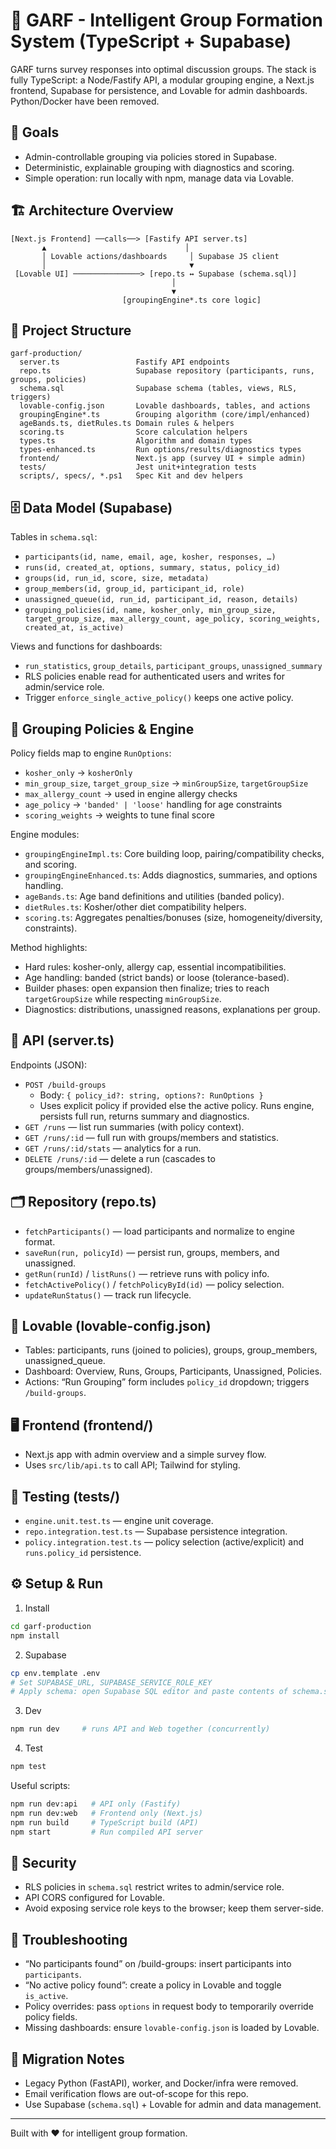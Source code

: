 # 🌟 GARF - Intelligent Group Formation System (TypeScript + Supabase)

GARF turns survey responses into optimal discussion groups. The stack is fully TypeScript: a Node/Fastify API, a modular grouping engine, a Next.js frontend, Supabase for persistence, and Lovable for admin dashboards. Python/Docker have been removed.

## 🎯 Goals
- Admin-controllable grouping via policies stored in Supabase.
- Deterministic, explainable grouping with diagnostics and scoring.
- Simple operation: run locally with npm, manage data via Lovable.

## 🏗️ Architecture Overview
```
[Next.js Frontend] ──calls──> [Fastify API server.ts]
       ▲                               │
       │ Lovable actions/dashboards     │ Supabase JS client
       │                                ▼
 [Lovable UI] ───────────────> [repo.ts ↔ Supabase (schema.sql)]
                                    │
                                    ▼
                         [groupingEngine*.ts core logic]
```

## 📁 Project Structure
```
garf-production/
  server.ts                 Fastify API endpoints
  repo.ts                   Supabase repository (participants, runs, groups, policies)
  schema.sql                Supabase schema (tables, views, RLS, triggers)
  lovable-config.json       Lovable dashboards, tables, and actions
  groupingEngine*.ts        Grouping algorithm (core/impl/enhanced)
  ageBands.ts, dietRules.ts Domain rules & helpers
  scoring.ts                Score calculation helpers
  types.ts                  Algorithm and domain types
  types-enhanced.ts         Run options/results/diagnostics types
  frontend/                 Next.js app (survey UI + simple admin)
  tests/                    Jest unit+integration tests
  scripts/, specs/, *.ps1   Spec Kit and dev helpers
```

## 🗄️ Data Model (Supabase)
Tables in `schema.sql`:
- `participants(id, name, email, age, kosher, responses, …)`
- `runs(id, created_at, options, summary, status, policy_id)`
- `groups(id, run_id, score, size, metadata)`
- `group_members(id, group_id, participant_id, role)`
- `unassigned_queue(id, run_id, participant_id, reason, details)`
- `grouping_policies(id, name, kosher_only, min_group_size, target_group_size, max_allergy_count, age_policy, scoring_weights, created_at, is_active)`

Views and functions for dashboards:
- `run_statistics`, `group_details`, `participant_groups`, `unassigned_summary`
- RLS policies enable read for authenticated users and writes for admin/service role.
- Trigger `enforce_single_active_policy()` keeps one active policy.

## 🧠 Grouping Policies & Engine
Policy fields map to engine `RunOptions`:
- `kosher_only` → `kosherOnly`
- `min_group_size`, `target_group_size` → `minGroupSize`, `targetGroupSize`
- `max_allergy_count` → used in engine allergy checks
- `age_policy` → `'banded' | 'loose'` handling for age constraints
- `scoring_weights` → weights to tune final score

Engine modules:
- `groupingEngineImpl.ts`: Core building loop, pairing/compatibility checks, and scoring.
- `groupingEngineEnhanced.ts`: Adds diagnostics, summaries, and options handling.
- `ageBands.ts`: Age band definitions and utilities (banded policy).
- `dietRules.ts`: Kosher/other diet compatibility helpers.
- `scoring.ts`: Aggregates penalties/bonuses (size, homogeneity/diversity, constraints).

Method highlights:
- Hard rules: kosher-only, allergy cap, essential incompatibilities.
- Age handling: banded (strict bands) or loose (tolerance-based).
- Builder phases: open expansion then finalize; tries to reach `targetGroupSize` while respecting `minGroupSize`.
- Diagnostics: distributions, unassigned reasons, explanations per group.

## 🔌 API (server.ts)
Endpoints (JSON):
- `POST /build-groups`
  - Body: `{ policy_id?: string, options?: RunOptions }`
  - Uses explicit policy if provided else the active policy. Runs engine, persists full run, returns summary and diagnostics.
- `GET /runs` — list run summaries (with policy context).
- `GET /runs/:id` — full run with groups/members and statistics.
- `GET /runs/:id/stats` — analytics for a run.
- `DELETE /runs/:id` — delete a run (cascades to groups/members/unassigned).

## 🗂️ Repository (repo.ts)
- `fetchParticipants()` — load participants and normalize to engine format.
- `saveRun(run, policyId)` — persist run, groups, members, and unassigned.
- `getRun(runId)` / `listRuns()` — retrieve runs with policy info.
- `fetchActivePolicy()` / `fetchPolicyById(id)` — policy selection.
- `updateRunStatus()` — track run lifecycle.

## 🧭 Lovable (lovable-config.json)
- Tables: participants, runs (joined to policies), groups, group_members, unassigned_queue.
- Dashboard: Overview, Runs, Groups, Participants, Unassigned, Policies.
- Actions: “Run Grouping” form includes `policy_id` dropdown; triggers `/build-groups`.

## 🖥️ Frontend (frontend/)
- Next.js app with admin overview and a simple survey flow.
- Uses `src/lib/api.ts` to call API; Tailwind for styling.

## 🧪 Testing (tests/)
- `engine.unit.test.ts` — engine unit coverage.
- `repo.integration.test.ts` — Supabase persistence integration.
- `policy.integration.test.ts` — policy selection (active/explicit) and `runs.policy_id` persistence.

## ⚙️ Setup & Run
1) Install
```bash
cd garf-production
npm install
```
2) Supabase
```bash
cp env.template .env
# Set SUPABASE_URL, SUPABASE_SERVICE_ROLE_KEY
# Apply schema: open Supabase SQL editor and paste contents of schema.sql
```
3) Dev
```bash
npm run dev     # runs API and Web together (concurrently)
```
4) Test
```bash
npm test
```

Useful scripts:
```bash
npm run dev:api   # API only (Fastify)
npm run dev:web   # Frontend only (Next.js)
npm run build     # TypeScript build (API)
npm start         # Run compiled API server
```

## 🔐 Security
- RLS policies in `schema.sql` restrict writes to admin/service role.
- API CORS configured for Lovable.
- Avoid exposing service role keys to the browser; keep them server-side.

## 🛟 Troubleshooting
- “No participants found” on /build-groups: insert participants into `participants`.
- “No active policy found”: create a policy in Lovable and toggle `is_active`.
- Policy overrides: pass `options` in request body to temporarily override policy fields.
- Missing dashboards: ensure `lovable-config.json` is loaded by Lovable.

## 🔄 Migration Notes
- Legacy Python (FastAPI), worker, and Docker/infra were removed.
- Email verification flows are out-of-scope for this repo.
- Use Supabase (`schema.sql`) + Lovable for admin and data management.

---

Built with ❤️ for intelligent group formation.
